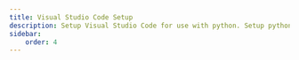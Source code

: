 ```yaml
---
title: Visual Studio Code Setup
description: Setup Visual Studio Code for use with python. Setup python in visual studio code with code completion and debugging. We are going to use Code Runner and Python extensions.
sidebar:
    order: 4
---
```

